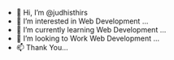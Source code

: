 - 👋 Hi, I’m @judhisthirs
- 👀 I’m interested in Web Development ...
- 🌱 I’m currently learning  Web Development ...
- 💞️ I’m looking to Work Web Development ...
- 📫 Thank You...

<!---
judhisthirs/judhisthirs is a ✨ special ✨ repository because its `README.md` (this file) appears on your GitHub profile.
You can click the Preview link to take a look at your changes.
--->
